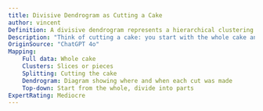 ```yaml
---
title: Divisive Dendrogram as Cutting a Cake
author: vincent
Definition: A divisive dendrogram represents a hierarchical clustering process that starts with all data in one cluster and splits it into smaller clusters recursively.
Description: "Think of cutting a cake: you start with the whole cake and make cuts to divide it into smaller slices, then cut those slices again to make even smaller pieces."
OriginSource: "ChatGPT 4o"
Mapping:
    Full data: Whole cake
    Clusters: Slices or pieces
    Splitting: Cutting the cake
    Dendrogram: Diagram showing where and when each cut was made
    Top-down: Start from the whole, divide into parts
ExpertRating: Mediocre
---
```

